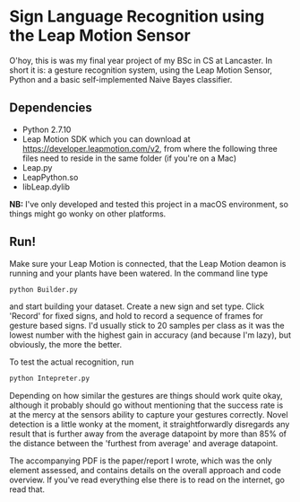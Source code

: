 # Sign Language Recognition using the Leap Motion Sensor
O'hoy, this is was my final year project of my BSc in CS at Lancaster.
In short it is: a gesture recognition system, using the Leap Motion Sensor, Python and a basic self-implemented Naive Bayes classifier.

## Dependencies
* Python 2.7.10
* Leap Motion SDK which you can download at https://developer.leapmotion.com/v2, from where the following three files need to reside in the same folder (if you're on a Mac)
 * Leap.py
 * LeapPython.so
 * libLeap.dylib
 
**NB:** I've only developed and tested this project in a macOS environment, so things might go wonky on other platforms.
 
## Run!
Make sure your Leap Motion is connected, that the Leap Motion deamon is running and your plants have been watered.
In the command line type
```bash
python Builder.py
```
and start building your dataset. Create a new sign and set type. Click 'Record' for fixed signs, and hold to record a sequence of frames for gesture based signs. I'd usually stick to 20 samples per class as it was the lowest number with the highest gain in accuracy (and because I'm lazy), but obviously, the more the better.

To test the actual recognition, run
```bash
python Intepreter.py
```
Depending on how similar the gestures are things should work quite okay, although it probably should go without mentioning that the success rate is at the mercy at the sensors ability to capture your gestures correctly.
Novel detection is a little wonky at the moment, it straightforwardly disregards any result that is further away from the average datapoint by more than 85% of the distance between the 'furthest from average' and average datapoint.

The accompanying PDF is the paper/report I wrote, which was the only element assessed, and contains details on the overall approach and code overview. If you've read everything else there is to read on the internet, go read that.
